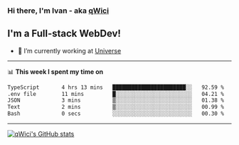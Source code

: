 ### Hi there, I'm Ivan - aka [qWici][website]

## I'm a Full-stack WebDev!
- 🔭 I’m currently working at [Universe][universe]

---

📊 **This week I spent my time on**
<!--START_SECTION:waka-->

```txt
TypeScript       4 hrs 13 mins   ███████████████████████░░   92.59 %
.env file        11 mins         █░░░░░░░░░░░░░░░░░░░░░░░░   04.21 %
JSON             3 mins          ▒░░░░░░░░░░░░░░░░░░░░░░░░   01.38 %
Text             2 mins          ▒░░░░░░░░░░░░░░░░░░░░░░░░   00.99 %
Bash             0 secs          ░░░░░░░░░░░░░░░░░░░░░░░░░   00.30 %
```

<!--END_SECTION:waka-->

---

[![qWici's GitHub stats](https://github-readme-stats.vercel.app/api?username=qWici)](https://github.com/qWici/github-readme-stats)

[website]: https://devkucher.com
[twitter]: https://twitter.com/KucherDev
[linkedin]: https://www.linkedin.com/in/ivankucher
[universe]: https://universeapps.limited
